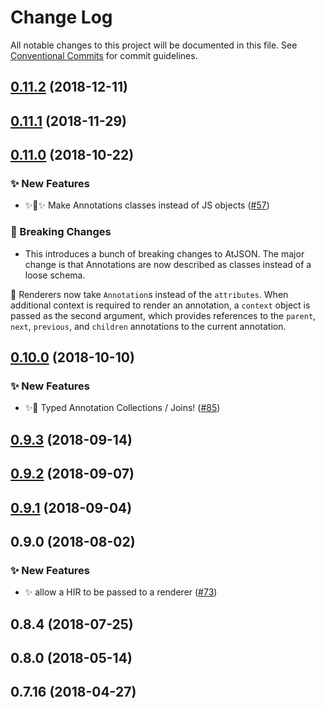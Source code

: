 # Change Log

All notable changes to this project will be documented in this file.
See [Conventional Commits](https://conventionalcommits.org) for commit guidelines.

## [0.11.2](https://github.com/CondeNast-Copilot/atjson/compare/@atjson/renderer-hir@0.11.1...@atjson/renderer-hir@0.11.2) (2018-12-11)


## [0.11.1](https://github.com/CondeNast-Copilot/atjson/compare/@atjson/renderer-hir@0.11.0...@atjson/renderer-hir@0.11.1) (2018-11-29)



## [0.11.0](https://github.com/CondeNast-Copilot/atjson/compare/@atjson/renderer-hir@0.10.0...@atjson/renderer-hir@0.11.0) (2018-10-22)


### ✨ New Features

* ✨👑✨ Make Annotations classes instead of JS objects ([#57](https://github.com/CondeNast-Copilot/atjson/issues/57))


### 🚨 Breaking Changes

* This introduces a bunch of breaking changes to AtJSON. The major change is that Annotations are now described as classes instead of a loose schema.

🎨 Renderers now take `Annotation`s instead of the `attributes`.  When additional context is required to render an annotation, a `context` object is passed as the second argument, which provides references to the `parent`, `next`, `previous`, and `children` annotations to the current annotation.


## [0.10.0](https://github.com/CondeNast-Copilot/atjson/compare/@atjson/renderer-hir@0.9.3...@atjson/renderer-hir@0.10.0) (2018-10-10)


### ✨ New Features

* ✨🤠 Typed Annotation Collections / Joins! ([#85](https://github.com/CondeNast-Copilot/atjson/issues/85))



## [0.9.3](https://github.com/CondeNast-Copilot/atjson/compare/@atjson/renderer-hir@0.9.2...@atjson/renderer-hir@0.9.3) (2018-09-14)


## [0.9.2](https://github.com/CondeNast-Copilot/atjson/compare/@atjson/renderer-hir@0.9.1...@atjson/renderer-hir@0.9.2) (2018-09-07)

## [0.9.1](https://github.com/CondeNast-Copilot/atjson/compare/@atjson/renderer-hir@0.9.0...@atjson/renderer-hir@0.9.1) (2018-09-04)

## 0.9.0 (2018-08-02)


### ✨ New Features

* ✨ allow a HIR to be passed to a renderer ([#73](https://github.com/CondeNast-Copilot/atjson/issues/73))

## 0.8.4 (2018-07-25)

## 0.8.0 (2018-05-14)

## 0.7.16 (2018-04-27)
